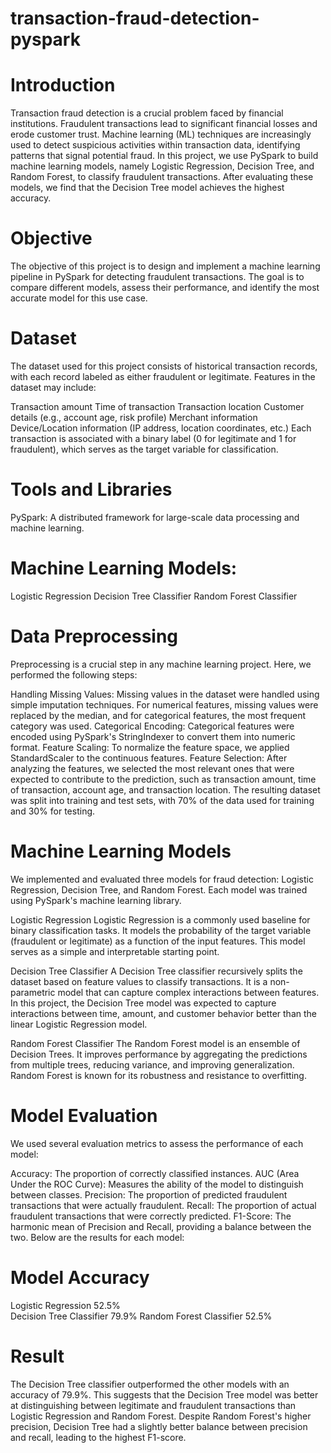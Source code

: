 # transaction-fraud-detection-pyspark

# Introduction
Transaction fraud detection is a crucial problem faced by financial institutions. Fraudulent transactions lead to significant financial losses and erode customer trust. Machine learning (ML) techniques are increasingly used to detect suspicious activities within transaction data, identifying patterns that signal potential fraud. In this project, we use PySpark to build machine learning models, namely Logistic Regression, Decision Tree, and Random Forest, to classify fraudulent transactions. After evaluating these models, we find that the Decision Tree model achieves the highest accuracy.

# Objective
The objective of this project is to design and implement a machine learning pipeline in PySpark for detecting fraudulent transactions. The goal is to compare different models, assess their performance, and identify the most accurate model for this use case.

# Dataset
The dataset used for this project consists of historical transaction records, with each record labeled as either fraudulent or legitimate. Features in the dataset may include:

Transaction amount
Time of transaction
Transaction location
Customer details (e.g., account age, risk profile)
Merchant information
Device/Location information (IP address, location coordinates, etc.)
Each transaction is associated with a binary label (0 for legitimate and 1 for fraudulent), which serves as the target variable for classification.

# Tools and Libraries
PySpark: A distributed framework for large-scale data processing and machine learning.
# Machine Learning Models:
Logistic Regression
Decision Tree Classifier
Random Forest Classifier

# Data Preprocessing
Preprocessing is a crucial step in any machine learning project. Here, we performed the following steps:

Handling Missing Values: Missing values in the dataset were handled using simple imputation techniques. For numerical features, missing values were replaced by the median, and for categorical features, the most frequent category was used.
Categorical Encoding: Categorical features were encoded using PySpark's StringIndexer to convert them into numeric format.
Feature Scaling: To normalize the feature space, we applied StandardScaler to the continuous features.
Feature Selection: After analyzing the features, we selected the most relevant ones that were expected to contribute to the prediction, such as transaction amount, time of transaction, account age, and transaction location.
The resulting dataset was split into training and test sets, with 70% of the data used for training and 30% for testing.

# Machine Learning Models
We implemented and evaluated three models for fraud detection: Logistic Regression, Decision Tree, and Random Forest. Each model was trained using PySpark's machine learning library.

Logistic Regression Logistic Regression is a commonly used baseline for binary classification tasks. It models the probability of the target variable (fraudulent or legitimate) as a function of the input features. This model serves as a simple and interpretable starting point.

Decision Tree Classifier A Decision Tree classifier recursively splits the dataset based on feature values to classify transactions. It is a non-parametric model that can capture complex interactions between features. In this project, the Decision Tree model was expected to capture interactions between time, amount, and customer behavior better than the linear Logistic Regression model.

Random Forest Classifier The Random Forest model is an ensemble of Decision Trees. It improves performance by aggregating the predictions from multiple trees, reducing variance, and improving generalization. Random Forest is known for its robustness and resistance to overfitting.

# Model Evaluation
We used several evaluation metrics to assess the performance of each model:

Accuracy: The proportion of correctly classified instances.
AUC (Area Under the ROC Curve): Measures the ability of the model to distinguish between classes.
Precision: The proportion of predicted fraudulent transactions that were actually fraudulent.
Recall: The proportion of actual fraudulent transactions that were correctly predicted.
F1-Score: The harmonic mean of Precision and Recall, providing a balance between the two.
Below are the results for each model:

# Model	                    Accuracy	 
Logistic Regression	         52.5% 	
Decision Tree Classifier	   79.9% 
Random Forest Classifier	   52.5%	  

# Result
The Decision Tree classifier outperformed the other models with an accuracy of 79.9%. This suggests that the Decision Tree model was better at distinguishing between legitimate and fraudulent transactions than Logistic Regression and Random Forest. Despite Random Forest's higher precision, Decision Tree had a slightly better balance between precision and recall, leading to the highest F1-score.
